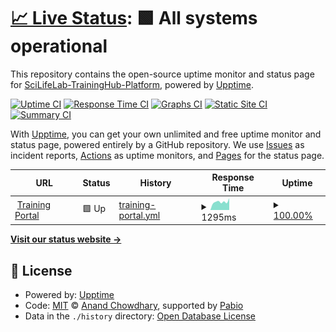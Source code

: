 # [📈 Live Status](https://SciLifeLab-TrainingHub-Platform.github.io/upptime-monitoring): <!--live status--> **🟩 All systems operational**

This repository contains the open-source uptime monitor and status page for [SciLifeLab-TrainingHub-Platform](https://SciLifeLab-TrainingHub-Platform.github.io/upptime-monitoring), powered by [Upptime](https://github.com/upptime/upptime).

[![Uptime CI](https://github.com/SciLifeLab-TrainingHub-Platform/upptime-monitoring/workflows/Uptime%20CI/badge.svg)](https://github.com/SciLifeLab-TrainingHub-Platform/upptime-monitoring/actions?query=workflow%3A%22Uptime+CI%22)
[![Response Time CI](https://github.com/SciLifeLab-TrainingHub-Platform/upptime-monitoring/workflows/Response%20Time%20CI/badge.svg)](https://github.com/SciLifeLab-TrainingHub-Platform/upptime-monitoring/actions?query=workflow%3A%22Response+Time+CI%22)
[![Graphs CI](https://github.com/SciLifeLab-TrainingHub-Platform/upptime-monitoring/workflows/Graphs%20CI/badge.svg)](https://github.com/SciLifeLab-TrainingHub-Platform/upptime-monitoring/actions?query=workflow%3A%22Graphs+CI%22)
[![Static Site CI](https://github.com/SciLifeLab-TrainingHub-Platform/upptime-monitoring/workflows/Static%20Site%20CI/badge.svg)](https://github.com/SciLifeLab-TrainingHub-Platform/upptime-monitoring/actions?query=workflow%3A%22Static+Site+CI%22)
[![Summary CI](https://github.com/SciLifeLab-TrainingHub-Platform/upptime-monitoring/workflows/Summary%20CI/badge.svg)](https://github.com/SciLifeLab-TrainingHub-Platform/upptime-monitoring/actions?query=workflow%3A%22Summary+CI%22)

With [Upptime](https://upptime.js.org), you can get your own unlimited and free uptime monitor and status page, powered entirely by a GitHub repository. We use [Issues](https://github.com/SciLifeLab-TrainingHub-Platform/upptime-monitoring/issues) as incident reports, [Actions](https://github.com/SciLifeLab-TrainingHub-Platform/upptime-monitoring/actions) as uptime monitors, and [Pages](https://SciLifeLab-TrainingHub-Platform.github.io/upptime-monitoring) for the status page.

<!--start: status pages-->
<!-- This summary is generated by Upptime (https://github.com/upptime/upptime) -->
<!-- Do not edit this manually, your changes will be overwritten -->
<!-- prettier-ignore -->
| URL | Status | History | Response Time | Uptime |
| --- | ------ | ------- | ------------- | ------ |
| <img alt="" src="https://icons.duckduckgo.com/ip3/training.scilifelab.se.ico" height="13"> [Training Portal](https://training.scilifelab.se) | 🟩 Up | [training-portal.yml](https://github.com/SciLifeLab-TrainingHub-Platform/upptime-monitoring/commits/HEAD/history/training-portal.yml) | <details><summary><img alt="Response time graph" src="./graphs/training-portal/response-time-week.png" height="20"> 1295ms</summary><br><a href="https://SciLifeLab-TrainingHub-Platform.github.io/upptime-monitoring/history/training-portal"><img alt="Response time 1701" src="https://img.shields.io/endpoint?url=https%3A%2F%2Fraw.githubusercontent.com%2FSciLifeLab-TrainingHub-Platform%2Fupptime-monitoring%2FHEAD%2Fapi%2Ftraining-portal%2Fresponse-time.json"></a><br><a href="https://SciLifeLab-TrainingHub-Platform.github.io/upptime-monitoring/history/training-portal"><img alt="24-hour response time 1845" src="https://img.shields.io/endpoint?url=https%3A%2F%2Fraw.githubusercontent.com%2FSciLifeLab-TrainingHub-Platform%2Fupptime-monitoring%2FHEAD%2Fapi%2Ftraining-portal%2Fresponse-time-day.json"></a><br><a href="https://SciLifeLab-TrainingHub-Platform.github.io/upptime-monitoring/history/training-portal"><img alt="7-day response time 1295" src="https://img.shields.io/endpoint?url=https%3A%2F%2Fraw.githubusercontent.com%2FSciLifeLab-TrainingHub-Platform%2Fupptime-monitoring%2FHEAD%2Fapi%2Ftraining-portal%2Fresponse-time-week.json"></a><br><a href="https://SciLifeLab-TrainingHub-Platform.github.io/upptime-monitoring/history/training-portal"><img alt="30-day response time 1989" src="https://img.shields.io/endpoint?url=https%3A%2F%2Fraw.githubusercontent.com%2FSciLifeLab-TrainingHub-Platform%2Fupptime-monitoring%2FHEAD%2Fapi%2Ftraining-portal%2Fresponse-time-month.json"></a><br><a href="https://SciLifeLab-TrainingHub-Platform.github.io/upptime-monitoring/history/training-portal"><img alt="1-year response time 1701" src="https://img.shields.io/endpoint?url=https%3A%2F%2Fraw.githubusercontent.com%2FSciLifeLab-TrainingHub-Platform%2Fupptime-monitoring%2FHEAD%2Fapi%2Ftraining-portal%2Fresponse-time-year.json"></a></details> | <details><summary><a href="https://SciLifeLab-TrainingHub-Platform.github.io/upptime-monitoring/history/training-portal">100.00%</a></summary><a href="https://SciLifeLab-TrainingHub-Platform.github.io/upptime-monitoring/history/training-portal"><img alt="All-time uptime 99.98%" src="https://img.shields.io/endpoint?url=https%3A%2F%2Fraw.githubusercontent.com%2FSciLifeLab-TrainingHub-Platform%2Fupptime-monitoring%2FHEAD%2Fapi%2Ftraining-portal%2Fuptime.json"></a><br><a href="https://SciLifeLab-TrainingHub-Platform.github.io/upptime-monitoring/history/training-portal"><img alt="24-hour uptime 100.00%" src="https://img.shields.io/endpoint?url=https%3A%2F%2Fraw.githubusercontent.com%2FSciLifeLab-TrainingHub-Platform%2Fupptime-monitoring%2FHEAD%2Fapi%2Ftraining-portal%2Fuptime-day.json"></a><br><a href="https://SciLifeLab-TrainingHub-Platform.github.io/upptime-monitoring/history/training-portal"><img alt="7-day uptime 100.00%" src="https://img.shields.io/endpoint?url=https%3A%2F%2Fraw.githubusercontent.com%2FSciLifeLab-TrainingHub-Platform%2Fupptime-monitoring%2FHEAD%2Fapi%2Ftraining-portal%2Fuptime-week.json"></a><br><a href="https://SciLifeLab-TrainingHub-Platform.github.io/upptime-monitoring/history/training-portal"><img alt="30-day uptime 100.00%" src="https://img.shields.io/endpoint?url=https%3A%2F%2Fraw.githubusercontent.com%2FSciLifeLab-TrainingHub-Platform%2Fupptime-monitoring%2FHEAD%2Fapi%2Ftraining-portal%2Fuptime-month.json"></a><br><a href="https://SciLifeLab-TrainingHub-Platform.github.io/upptime-monitoring/history/training-portal"><img alt="1-year uptime 99.98%" src="https://img.shields.io/endpoint?url=https%3A%2F%2Fraw.githubusercontent.com%2FSciLifeLab-TrainingHub-Platform%2Fupptime-monitoring%2FHEAD%2Fapi%2Ftraining-portal%2Fuptime-year.json"></a></details>

<!--end: status pages-->

[**Visit our status website →**](https://SciLifeLab-TrainingHub-Platform.github.io/upptime-monitoring)

## 📄 License

- Powered by: [Upptime](https://github.com/upptime/upptime)
- Code: [MIT](./LICENSE) © [Anand Chowdhary](https://anandchowdhary.com), supported by [Pabio](https://pabio.com)
- Data in the `./history` directory: [Open Database License](https://opendatacommons.org/licenses/odbl/1-0/)
